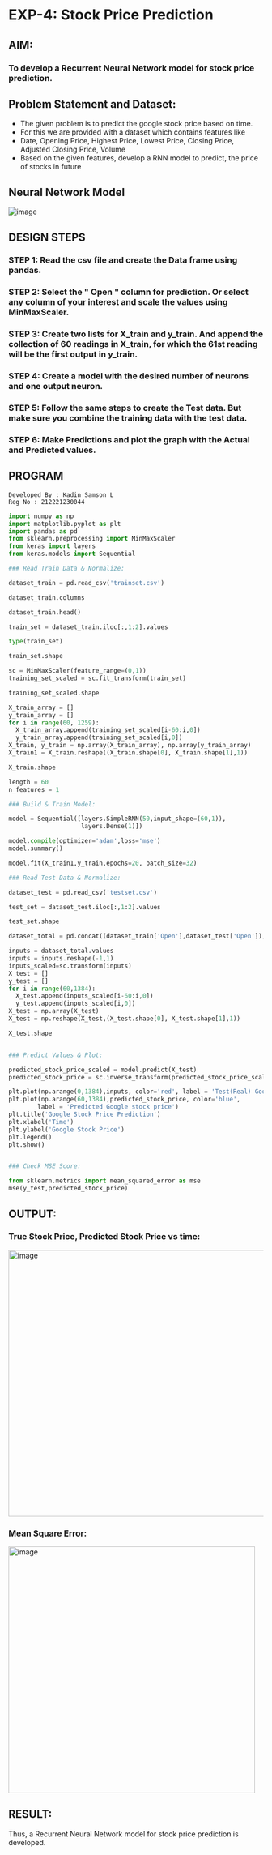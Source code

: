 # EXP-4: Stock Price Prediction
## AIM:

### To develop a Recurrent Neural Network model for stock price prediction.

## Problem Statement and Dataset:

* The given problem is to predict the google stock price based on time.
* For this we are provided with a dataset which contains features like
* Date, Opening Price, Highest Price, Lowest Price, Closing Price, Adjusted Closing Price, Volume
* Based on the given features, develop a RNN model to predict, the price of stocks in future

## Neural Network Model
![image](https://github.com/Kadinsamson/rnn-stock-price-prediction/assets/94525955/5369d774-481f-49de-a585-641de04b8e19)





## DESIGN STEPS

### STEP 1: Read the csv file and create the Data frame using pandas.
### STEP 2: Select the " Open " column for prediction. Or select any column of your interest and scale the values using MinMaxScaler.
### STEP 3: Create two lists for X_train and y_train. And append the collection of 60 readings in X_train, for which the 61st reading will be the first output in y_train.
### STEP 4: Create a model with the desired number of neurons and one output neuron.
### STEP 5: Follow the same steps to create the Test data. But make sure you combine the training data with the test data.
### STEP 6: Make Predictions and plot the graph with the Actual and Predicted values.

## PROGRAM
```
Developed By : Kadin Samson L
Reg No : 212221230044
```
```py
import numpy as np
import matplotlib.pyplot as plt
import pandas as pd
from sklearn.preprocessing import MinMaxScaler
from keras import layers
from keras.models import Sequential

### Read Train Data & Normalize:

dataset_train = pd.read_csv('trainset.csv')

dataset_train.columns

dataset_train.head()

train_set = dataset_train.iloc[:,1:2].values

type(train_set)

train_set.shape

sc = MinMaxScaler(feature_range=(0,1))
training_set_scaled = sc.fit_transform(train_set)

training_set_scaled.shape

X_train_array = []
y_train_array = []
for i in range(60, 1259):
  X_train_array.append(training_set_scaled[i-60:i,0])
  y_train_array.append(training_set_scaled[i,0])
X_train, y_train = np.array(X_train_array), np.array(y_train_array)
X_train1 = X_train.reshape((X_train.shape[0], X_train.shape[1],1))

X_train.shape

length = 60
n_features = 1

### Build & Train Model:

model = Sequential([layers.SimpleRNN(50,input_shape=(60,1)),
                    layers.Dense(1)])

model.compile(optimizer='adam',loss='mse')
model.summary()

model.fit(X_train1,y_train,epochs=20, batch_size=32)

### Read Test Data & Normalize:

dataset_test = pd.read_csv('testset.csv')

test_set = dataset_test.iloc[:,1:2].values

test_set.shape

dataset_total = pd.concat((dataset_train['Open'],dataset_test['Open']),axis=0)

inputs = dataset_total.values
inputs = inputs.reshape(-1,1)
inputs_scaled=sc.transform(inputs)
X_test = []
y_test = []
for i in range(60,1384):
  X_test.append(inputs_scaled[i-60:i,0])
  y_test.append(inputs_scaled[i,0])
X_test = np.array(X_test)
X_test = np.reshape(X_test,(X_test.shape[0], X_test.shape[1],1))

X_test.shape


### Predict Values & Plot:

predicted_stock_price_scaled = model.predict(X_test)
predicted_stock_price = sc.inverse_transform(predicted_stock_price_scaled)

plt.plot(np.arange(0,1384),inputs, color='red', label = 'Test(Real) Google stock price')
plt.plot(np.arange(60,1384),predicted_stock_price, color='blue', 
		label = 'Predicted Google stock price')
plt.title('Google Stock Price Prediction')
plt.xlabel('Time')
plt.ylabel('Google Stock Price')
plt.legend()
plt.show()


### Check MSE Score:

from sklearn.metrics import mean_squared_error as mse
mse(y_test,predicted_stock_price)
```

## OUTPUT:

### True Stock Price, Predicted Stock Price vs time:

<img width="526" alt="image" src="https://github.com/Monisha-11/rnn-stock-price-prediction/assets/93427240/7fe08c59-28bb-423d-b4ad-43e1e4a59917">


### Mean Square Error:

<img width="487" alt="image" src="https://github.com/Monisha-11/rnn-stock-price-prediction/assets/93427240/2847eaf6-9546-4b3a-9bce-a71a0a9cda2b">


## RESULT:

Thus, a Recurrent Neural Network model for stock price prediction is developed.
